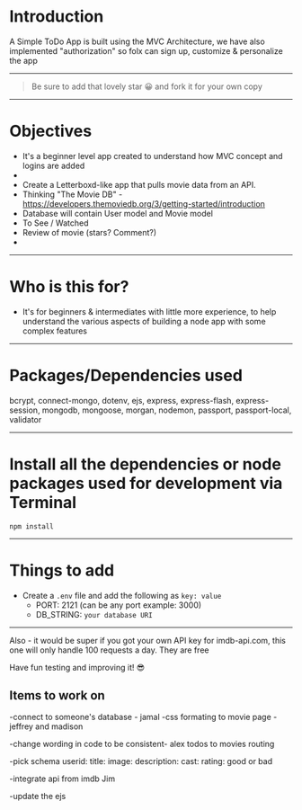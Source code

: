 # Introduction

A Simple ToDo App is built using the MVC Architecture, we have also implemented "authorization" so folx can sign up, customize & personalize the app 

---

> Be sure to add that lovely star 😀 and fork it for your own copy

---

# Objectives

- It's a beginner level app created to understand how MVC concept and logins are added
- 
- Create a Letterboxd-like app that pulls movie data from an API.
- Thinking "The Movie DB" - https://developers.themoviedb.org/3/getting-started/introduction
- Database will contain User model and Movie model
- To See / Watched
- Review of movie (stars? Comment?)
- 

---

# Who is this for? 

- It's for beginners & intermediates with little more experience, to help understand the various aspects of building a node app with some complex features

---

# Packages/Dependencies used 

bcrypt, connect-mongo, dotenv, ejs, express, express-flash, express-session, mongodb, mongoose, morgan, nodemon, passport, passport-local, validator

---

# Install all the dependencies or node packages used for development via Terminal

`npm install` 

---

# Things to add

- Create a `.env` file and add the following as `key: value` 
  - PORT: 2121 (can be any port example: 3000) 
  - DB_STRING: `your database URI` 
 ---
 Also - it would be super if you got your own API key for imdb-api.com, this one will only handle 100 requests a day.
 They are free
 
 Have fun testing and improving it! 😎

## Items to work on

-connect to someone's database - jamal
-css formating to movie page - jeffrey and madison

-change wording in code to be consistent- alex
todos to movies routing

-pick schema
userid:
title:
image:
description:
cast: 
rating: good or bad

-integrate api from imdb Jim

-update the ejs
